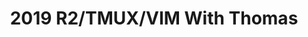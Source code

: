 ---
credit:
- Thomas Quig
featured: false
recording: ''
slides: 2019_r2_tmux_vim_with_thomas.pdf
tags:
- r2
- tmux
- vim
time_close: ''
time_start: 2019-08-03T17:00:00.000000Z
title: 2019 R2/TMUX/VIM With Thomas
week_number: 2
---